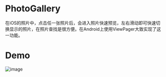 # PhotoGallery
在iOS的照片中，点击任一张照片后，会进入照片快速预览，左右滑动即可快速切换显示的照片，在照片查找是很方便。在Android上使用ViewPager大致实现了这一功能。
# Demo
![image](http://on08mbjyn.bkt.clouddn.com/photo_gallery_demo-compressed.gif)



